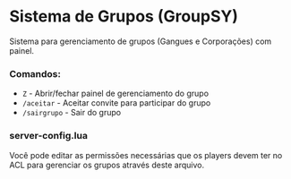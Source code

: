 # Sistema de Grupos (GroupSY)

Sistema para gerenciamento de grupos (Gangues e Corporações) com painel.

### Comandos:
+ `Z` - Abrir/fechar painel de gerenciamento do grupo
+ `/aceitar` - Aceitar convite para participar do grupo
+ `/sairgrupo` - Sair do grupo

### server-config.lua
Você pode editar as permissões necessárias que os players devem ter no ACL para gerenciar os grupos através deste arquivo.
